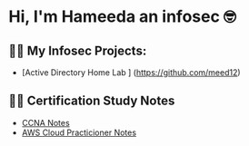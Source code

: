 <h1>Hi, I'm Hameeda an infosec 🤓 

<h2>👨‍💻 My Infosec Projects:</h2>

  - [Active Directory Home Lab ] (https://github.com/meed12)

  

<h2>👨‍💻 Certification Study Notes</h2>

  - [CCNA Notes](https://github.com/meed12)
  - [AWS Cloud Practicioner Notes](https://github.com/meed12)




<!--
**✨ _special_ ✨ repository because its `README.md` (this file) appears on your GitHub profile.

Here are some ideas to get you started:

- 🔭 I’m currently working on ...
- 🌱 I’m currently learning ...
- 👯 I’m looking to collaborate on ...
- 🤔 I’m looking for help with ...
- 💬 Ask me about ...
- 📫 How to reach me: ...
- 😄 Pronouns: ...
- ⚡ Fun fact: ...
-->

